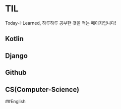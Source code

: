 # TIL

Today-I-Learned, 하루하루 공부한 것을 적는 페이지입니다!

## Kotlin

## Django

## Github

## CS(Computer-Science)

##English
